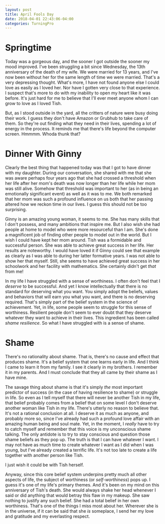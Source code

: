 ```yaml
---
layout: post
title: April Fools Day
date: 2018-04-01 22:43:06-04:00
categories: TurningPro
---
```

# Springtime

Today was a gorgeous day, and the sooner I got outside the sooner my mood improved.  I've been struggling a bit since Wednesday, the 13th anniversary of the death of my wife.  We were married for 13 years, and I've now been without her for the same length of time we were married.  That's a very depressing thought.  What's more, I have not found anyone else I could love as easily as I loved her.  Nor have I gotten very close to that experience.  I suspect that's more to do with my inability to open my heart like it was before.  It's just hard for me to believe that I'll ever meet anyone whom I can grow to love as I loved Tish.

But, as I stood outside in the yard, all the critters of nature were busy doing their work.  I guess they don't have Amazon or Grubhub to take care of them.  So they're out finding what they need in their lives, spending a lot of energy in the process.  It reminds me that there's life beyond the computer screen.  Hmmmm.  Whoda thunk that?

# Dinner With Ginny

Clearly the best thing that happened today was that I got to have dinner with my daughter.  During our conversation, she shared with me that she was aware perhaps four years ago that she had crossed a threshold when her life after her mom's death was now longer than her life while her mom was still alive.  Somehow that threshold was important to her (as in being an emotionally significant event) as well as it was to me.  We both remarked that her mom was such a profound influence on us both that her passing altered how we reckon time in our lives.  I guess this should not be too surprising.  

Ginny is an amazing young woman, it seems to me.  She has many skills that I don't possess, and many ambitions that inspire me.  But I also wish she had people at home to model who were more resourceful than I am.  She's done a magnificent job of finding other people to model out in the world.  But I wish I could have kept her mom around.  Tish was a formidable and successful person.  She was able to achieve great success in her life.  Her results are noteworthy.  I would have loved it if Ginny could see that example as clearly as I was able to during her latter formative years.  I was not able to show her that myself.  Still, she seems to have achieved great success in her schoolwork and her facility with mathematics.  She certainly didn't get *that* from me!  

In my life I have struggled with a sense of worthiness.  I often don't feel that I *deserve* to be successful.  And yet I know intellectually that there is no standard for deserving what you want.  You simply adopt the beliefs, values and behaviors that will earn you what you want, and there is no deserving required.  That's simply part of the belief system in the science of achievement.  Yet, in life, some people seem to struggle for this sense of worthiness.  Resilient people don't seem to ever doubt that they deserve whatever they want to achieve in their lives.  This ingredient has been called *shame resilience*.  So what I have struggled with is a sense of shame.  

# Shame

There's no rationality about shame.  That is, there's no cause and effect that produces shame.  It's a belief system that one learns early in life.  And I think I came to learn it from my family.  I see it clearly in my brothers.  I remember it in my parents.  And I must conclude that they all came by their shame as I have mine.  

The savage thing about shame is that it's simply *the* most important predictor of success (in the case of having resilience to shame) or struggle in life.  So even as I tell myself that there will never be another Tish in my life, that belief probably comes from a belief that on some level I don't deserve another woman like Tish in my life.  There's utterly no reason to believe that.  It's not a rational conclusion at all.  I deserve it as much as anyone, and probably more so, since I've already had such a profound love affair with an amazing human being and soul mate.  Yet, in the moment, I *really* have to try to catch myself and remember that this voice is my unconscious shame talking.  The only antidote is to try to stay conscious and question those shame beliefs as they pop up.  The truth is that I can have whatever I want.  I may not have as much time to create whatever I want as I did when I was young, but I've already created a terrific life.  It's not too late to create a life together with another person like Tish.  

I just wish it could be with Tish herself.

Anyway, since this core belief system underpins pretty much all other aspects of life, the subject of worthiness (or *self-worthiness*) pops up.  I guess it's one of my life's primary themes.  And it's been on my mind on this anniversary of Tish's death.  She would always shake her head whenever I said or did anything that would betray this flaw in my makeup.  She saw nothing to justify any such belief.  She had a total belief in her own worthiness.  That's one of the things I miss most about her.  Wherever she is in the universe, if it can be said that she *is* someplace, I send her my love and gratitude and my everlasting respect.
